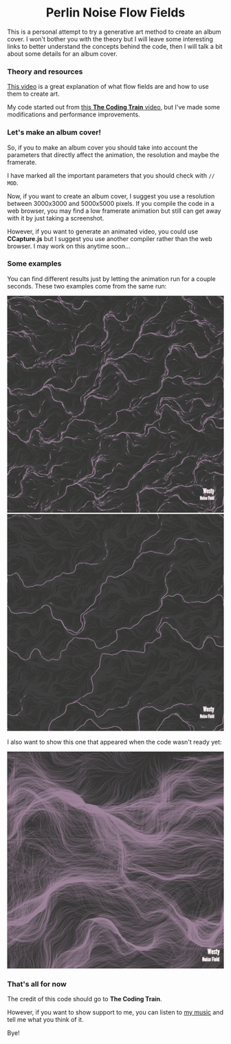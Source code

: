 <h1  align="center"><b>Perlin Noise Flow Fields</b></h1>

This is a personal attempt to try a generative art method to create an album cover. I won't bother you with the theory but I will leave some interesting links to better understand the concepts behind the code, then I will talk a bit about some details for an album cover.

<h3>Theory and resources</h3>

[This video](https://www.youtube.com/embed/JlU3GskkcUw) is a great explanation of what flow fields are and how to use them to create art.

My code started out from [this __The Coding Train__ video](https://www.youtube.com/embed/BjoM9oKOAKY), but I've made some modifications and performance improvements.

<h3>Let's make an album cover!</h3>

So, if you to make an album cover you should take into account the parameters that directly affect the animation, the resolution and maybe the framerate.

I have marked all the important parameters that you should check with `// MOD`.

Now, if you want to create an album cover, I suggest you use a resolution between 3000x3000 and 5000x5000 pixels. If you compile the code in a web browser, you may find a low framerate animation but still can get away with it by just taking a screenshot.

However, if you want to generate an animated video, you could use __CCapture.js__ but I suggest you use another compiler rather than the web browser. I may work on this anytime soon...

<h3>Some examples</h3>

You can find different results just by letting the animation run for a couple seconds. These two examples come from the same run:

![Short time result](./figuras/test22.png) ![Long time result](./figuras/test23.png)

I also want to show this one that appeared when the code wasn't ready yet:

![Early test](./figuras/test5.png)

<h3>That's all for now</h3>

The credit of this code should go to __The Coding Train__.

However, if you want to show support to me, you can listen to [my music](https://linktr.ee/westy_music) and tell me what you think of it.

Bye!
